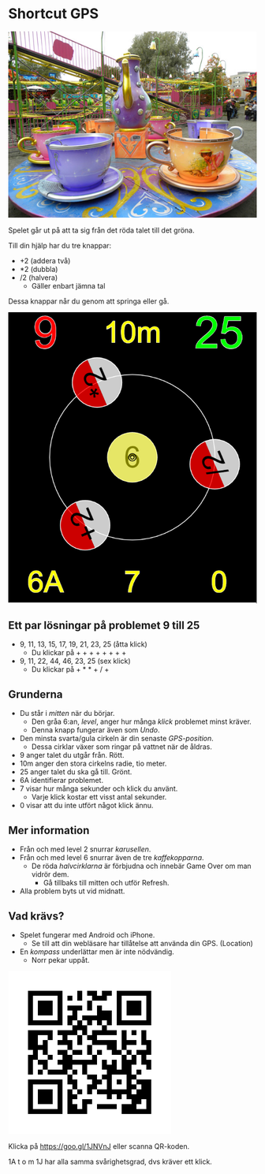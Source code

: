 # Shortcut GPS

![Karusell](karusell.jpg)

Spelet går ut på att ta sig från det röda talet till det gröna.

Till din hjälp har du tre knappar:
* +2 (addera två)
* *2 (dubbla)
* /2 (halvera)
  * Gäller enbart jämna tal

Dessa knappar når du genom att springa eller gå.

![Shortcut GPS](shortcut.png)

## Ett par lösningar på problemet 9 till 25

* 9, 11, 13, 15, 17, 19, 21, 23, 25 (åtta klick)
  * Du klickar på + + + + + + + +
* 9, 11, 22, 44, 46, 23, 25 (sex klick)
  * Du klickar på + * * + / + 

## Grunderna

* Du står i *mitten* när du börjar.
  * Den gråa 6:an, *level*, anger hur många *klick* problemet minst kräver.
  * Denna knapp fungerar även som *Undo*.
* Den minsta svarta/gula cirkeln är din senaste *GPS-position*.
  * Dessa cirklar växer som ringar på vattnet när de åldras.
* 9 anger talet du utgår från. Rött.
* 10m anger den stora cirkelns radie, tio meter.
* 25 anger talet du ska gå till. Grönt.
* 6A identifierar problemet.
* 7 visar hur många sekunder och klick du använt.
  * Varje klick kostar ett visst antal sekunder.
* 0 visar att du inte utfört något klick ännu.

## Mer information

* Från och med level 2 snurrar *karusellen*.
* Från och med level 6 snurrar även de tre *kaffekopparna*.
  * De röda *halvcirklarna* är förbjudna och innebär Game Over om man vidrör dem.
    * Gå tillbaks till mitten och utför Refresh.
* Alla problem byts ut vid midnatt.

## Vad krävs?

* Spelet fungerar med Android och iPhone.
  * Se till att din webläsare har tillåtelse att använda din GPS. (Location)
* En *kompass* underlättar men är inte nödvändig. 
  * Norr pekar uppåt.

![QR-code](qrcode.jpg)

Klicka på https://goo.gl/1JNVnJ eller scanna QR-koden.

1A t o m 1J har alla samma svårighetsgrad, dvs kräver ett klick.
